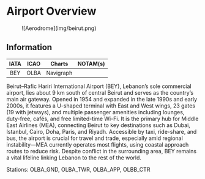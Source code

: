 # Airport Overview

<figure markdown>
![Aerodrome](img/beirut.png)
</figure>

## Information

| IATA | ICAO | Charts | NOTAM(s) |
|:----:|:----:|:------:|:--------:|
|  BEY | OLBA |Navigraph|          |

Beirut–Rafic Hariri International Airport (BEY), Lebanon’s sole commercial airport, lies about 9 km south of central Beirut and serves as the country’s main air gateway. Opened in 1954 and expanded in the late 1990s and early 2000s, it features a U-shaped terminal with East and West wings, 23 gates (19 with jetways), and multiple passenger amenities including lounges, duty-free, cafés, and free limited-time Wi-Fi. It is the primary hub for Middle East Airlines (MEA), connecting Beirut to key destinations such as Dubai, Istanbul, Cairo, Doha, Paris, and Riyadh. Accessible by taxi, ride-share, and bus, the airport is crucial for travel and trade, especially amid regional instability—MEA currently operates most flights, using coastal approach routes to reduce risk. Despite conflict in the surrounding area, BEY remains a vital lifeline linking Lebanon to the rest of the world.

Stations: OLBA_GND, OLBA_TWR, OLBA_APP, OLBB_CTR

